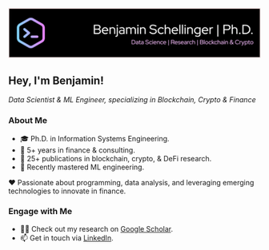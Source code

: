 ![Header](./github-header-image4.png)

## Hey, I'm Benjamin!

*Data Scientist & ML Engineer, specializing in Blockchain, Crypto & Finance*</i></h3>

###  About Me
- 🎓 Ph.D. in Information Systems Engineering.
- 🏦 5+ years in finance & consulting.
- 🔗 25+ publications in blockchain, crypto, & DeFi research.
- 🧠 Recently mastered ML engineering.

❤️ Passionate about programming, data analysis, and leveraging emerging technologies to innovate in finance.

### Engage with Me
- 👨‍🔬 Check out my research on [Google Scholar](https://scholar.google.com/citations?user=c71Xi4IAAAAJ&hl=de).
- 📫 Get in touch via [LinkedIn](https://www.linkedin.com/in/benjaminschellinger/).

<!--
### Hi there 👋

**bennyocean/bennyocean** is a ✨ _special_ ✨ repository because its `README.md` (this file) appears on your GitHub profile.

Here are some ideas to get you started:

- 🔭 I’m currently working on ...
- 🌱 I’m currently learning ...
- 👯 I’m looking to collaborate on ...
- 🤔 I’m looking for help with ...
- 💬 Ask me about ...
- 📫 How to reach me: ...
- 😄 Pronouns: ...
- ⚡ Fun fact: ...
-->
